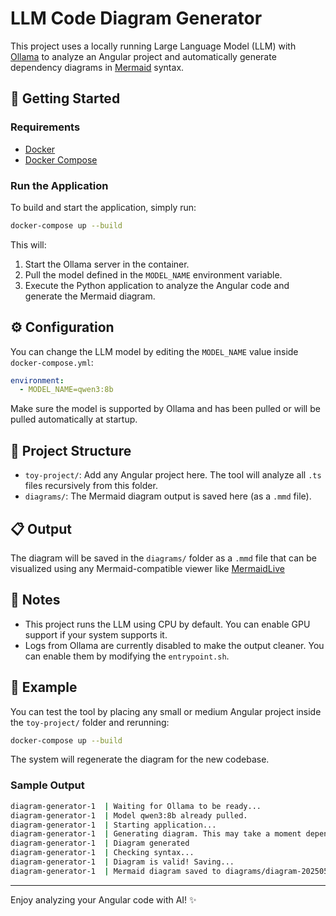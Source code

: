# LLM Code Diagram Generator

This project uses a locally running Large Language Model (LLM) with [Ollama](https://ollama.com/) to analyze an Angular project and automatically generate dependency diagrams in [Mermaid](https://mermaid.js.org/) syntax.

## 🚀 Getting Started

### Requirements

- [Docker](https://www.docker.com/)
- [Docker Compose](https://docs.docker.com/compose/)

### Run the Application

To build and start the application, simply run:

```bash
docker-compose up --build
```

This will:

1. Start the Ollama server in the container.
2. Pull the model defined in the `MODEL_NAME` environment variable.
3. Execute the Python application to analyze the Angular code and generate the Mermaid diagram.

## ⚙️ Configuration

You can change the LLM model by editing the `MODEL_NAME` value inside `docker-compose.yml`:

```yaml
environment:
  - MODEL_NAME=qwen3:8b
```

Make sure the model is supported by Ollama and has been pulled or will be pulled automatically at startup.

## 📁 Project Structure

- `toy-project/`: Add any Angular project here. The tool will analyze all `.ts` files recursively from this folder.
- `diagrams/`: The Mermaid diagram output is saved here (as a `.mmd` file).

## 📋 Output

The diagram will be saved in the `diagrams/` folder as a `.mmd` file that can be visualized using any Mermaid-compatible viewer like [MermaidLive](https://mermaid.live/)

## 📌 Notes

- This project runs the LLM using CPU by default. You can enable GPU support if your system supports it.
- Logs from Ollama are currently disabled to make the output cleaner. You can enable them by modifying the `entrypoint.sh`.

## 🧠 Example

You can test the tool by placing any small or medium Angular project inside the `toy-project/` folder and rerunning:

```bash
docker-compose up --build
```

The system will regenerate the diagram for the new codebase.

### Sample Output

```bash
diagram-generator-1  | Waiting for Ollama to be ready...
diagram-generator-1  | Model qwen3:8b already pulled.
diagram-generator-1  | Starting application...
diagram-generator-1  | Generating diagram. This may take a moment depending on your system resources...
diagram-generator-1  | Diagram generated
diagram-generator-1  | Checking syntax...
diagram-generator-1  | Diagram is valid! Saving...
diagram-generator-1  | Mermaid diagram saved to diagrams/diagram-20250505-110919.mmd
```

---

Enjoy analyzing your Angular code with AI! ✨
